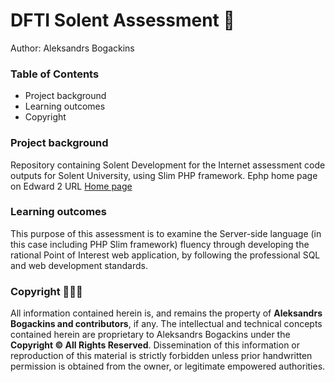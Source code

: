 # DFTI Solent Assessment 🚀
Author: Aleksandrs Bogackins

### Table of Contents
- Project background
- Learning outcomes
- Copyright

### Project background
Repository containing Solent Development for the Internet assessment code outputs for Solent University, using Slim
 PHP framework. Ephp home page on Edward 2 URL [Home page](https://edward2.solent.ac.uk/~assign206/solent-slim/public/home)

### Learning outcomes
This purpose of this assessment is to examine the Server-side language (in this case including PHP Slim framework) fluency through developing the rational Point of Interest web application, by following the professional SQL and web development standards. 

### Copyright 👨🏻‍⚖️
All information contained herein is, and remains the property of **Aleksandrs Bogackins and contributors**, if any. The intellectual and technical concepts contained herein are proprietary to Aleksandrs Bogackins under the **Copyright © All Rights Reserved**. Dissemination of this information or reproduction of this material is strictly forbidden unless prior handwritten permission is obtained from the owner, or legitimate empowered authorities.